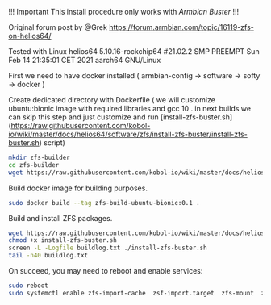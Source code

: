 !!! Important    This install procedure only works with *Armbian Buster* !!!

Original forum post by @Grek https://forum.armbian.com/topic/16119-zfs-on-helios64/

Tested with Linux helios64 5.10.16-rockchip64 #21.02.2 SMP PREEMPT Sun Feb 14 21:35:01 CET 2021 aarch64 GNU/Linux

First we need to have docker installed ( armbian-config -> software -> softy -> docker )

Create dedicated directory with Dockerfile ( we will customize ubuntu:bionic image with required libraries and gcc 10 . in next builds we can skip this step and just customize and run [install-zfs-buster.sh] (https://raw.githubusercontent.com/kobol-io/wiki/master/docs/helios64/software/zfs/install-zfs-buster/install-zfs-buster.sh) script) 

```bash
mkdir zfs-builder
cd zfs-builder
wget https://raw.githubusercontent.com/kobol-io/wiki/master/docs/helios64/software/zfs/install-zfs-buster/Dockerfile
```

Build docker image for building purposes. 

```bash
sudo docker build --tag zfs-build-ubuntu-bionic:0.1 .
```

Build and install ZFS packages.

```bash
wget https://raw.githubusercontent.com/kobol-io/wiki/master/docs/helios64/software/zfs/install-zfs-buster/install-zfs-buster.sh 
chmod +x install-zfs-buster.sh
screen -L -Logfile buildlog.txt ./install-zfs-buster.sh 
tail -n40 buildlog.txt
```

On succeed, you may need to reboot and enable services:

```bash
sudo reboot
sudo systemctl enable zfs-import-cache  zsf-import.target  zfs-mount  zfs.target  zfs-zed
```
